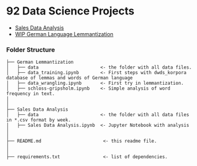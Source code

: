 # 92 Data Science Projects

- [Sales Data Analysis](https://github.com/roanna/82.05-StrataScratch/blob/master/Sales%20Data%20Analysis/Sales%20Data%20Analysis.ipynb)
- [WIP German Language Lemmantization](https://github.com/roanna/92-Data-Science-Projects/blob/master/German%20Lemmantization/data_training.ipynb)

### Folder Structure
```
├── German Lemmantization
│   ├── data                       <- the folder with all data files.
│   ├── data_training.ipynb        <- First steps with dwds_korpora database of lemmas and words of German language
│   ├── data_wrangling.ipynb       <- First try in lemmantization.
│   ├── schloss-gripsholm.ipynb    <- Simple analysis of word frequency in text.
│
│
├── Sales Data Analysis
│   ├── data                       <- the folder with all data files in *.csv format by week.
│   ├── Sales Data Analysis.ipynb  <- Jupyter Notebook with analysis
│
│
├── README.md                       <- this readme file.
│
│
├── requirements.txt                <- list of dependencies.
```
